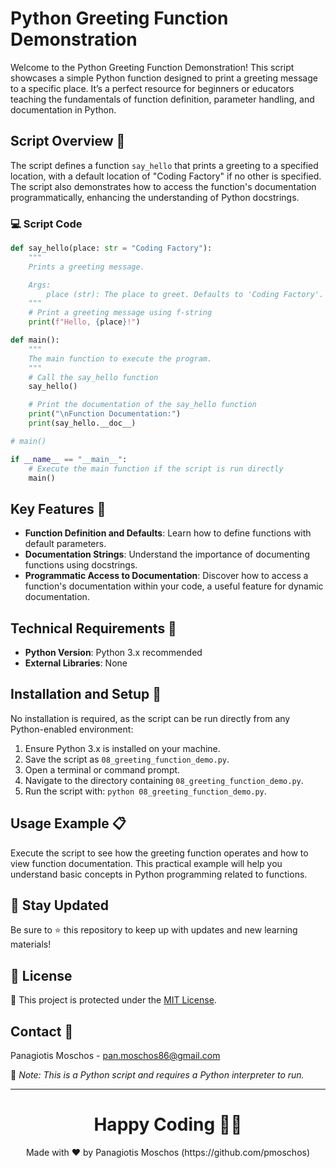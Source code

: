 # Python Greeting Function Demonstration

Welcome to the Python Greeting Function Demonstration! This script showcases a simple Python function designed to print a greeting message to a specific place. It’s a perfect resource for beginners or educators teaching the fundamentals of function definition, parameter handling, and documentation in Python.

## Script Overview 📘

The script defines a function `say_hello` that prints a greeting to a specified location, with a default location of "Coding Factory" if no other is specified. The script also demonstrates how to access the function's documentation programmatically, enhancing the understanding of Python docstrings.

### :computer: Script Code

```python
def say_hello(place: str = "Coding Factory"):
    """
    Prints a greeting message.

    Args:
        place (str): The place to greet. Defaults to 'Coding Factory'.
    """
    # Print a greeting message using f-string
    print(f"Hello, {place}!")

def main():
    """
    The main function to execute the program.
    """
    # Call the say_hello function
    say_hello()

    # Print the documentation of the say_hello function
    print("\nFunction Documentation:")
    print(say_hello.__doc__)

# main()

if __name__ == "__main__":
    # Execute the main function if the script is run directly
    main()
```

## Key Features 🌟
- **Function Definition and Defaults**: Learn how to define functions with default parameters.
- **Documentation Strings**: Understand the importance of documenting functions using docstrings.
- **Programmatic Access to Documentation**: Discover how to access a function's documentation within your code, a useful feature for dynamic documentation.

## Technical Requirements 🔧
- **Python Version**: Python 3.x recommended
- **External Libraries**: None

## Installation and Setup 🚀
No installation is required, as the script can be run directly from any Python-enabled environment:
1. Ensure Python 3.x is installed on your machine.
2. Save the script as `08_greeting_function_demo.py`.
3. Open a terminal or command prompt.
4. Navigate to the directory containing `08_greeting_function_demo.py`.
5. Run the script with: `python 08_greeting_function_demo.py`.

## Usage Example 📋
Execute the script to see how the greeting function operates and how to view function documentation. This practical example will help you understand basic concepts in Python programming related to functions.

## 📢 Stay Updated
Be sure to ⭐ this repository to keep up with updates and new learning materials!

## 📄 License
🔐 This project is protected under the [MIT License](https://mit-license.org/).

## Contact 📧
Panagiotis Moschos - pan.moschos86@gmail.com

🔗 *Note: This is a Python script and requires a Python interpreter to run.*

---
<h1 align=center>Happy Coding 👨‍💻 </h1>

<p align="center">
  Made with ❤️ by Panagiotis Moschos (https://github.com/pmoschos)
</p>
